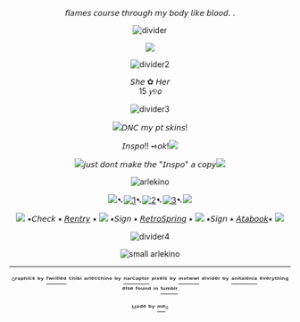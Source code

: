 <div align="center">
  
𝘧𝘭𝘢𝘮𝘦𝘴 𝘤𝘰𝘶𝘳𝘴𝘦 𝘵𝘩𝘳𝘰𝘶𝘨𝘩 𝘮𝘺 𝘣𝘰𝘥𝘺 𝘭𝘪𝘬𝘦 𝘣𝘭𝘰𝘰𝘥. .
  
![divider](https://64.media.tumblr.com/5b956bf379aebf03fb742e3cecfb02b6/384875cc12ff4362-bb/s2048x3072/a0ac4461da6c2e1b57615647f0bb0b61728ea19b.pnj)

<p align="center">
  <img src="https://64.media.tumblr.com/74f312d85e63b15ea9fc0eb7ce7e838f/f1bfc661aefeeb6f-28/s1280x1920/7629155c52e8f843288ece437262bbe94d9c1923.gifv"/>
</p>

<div align="center">

![divider2](https://64.media.tumblr.com/6d412bfad5b023bf7ca0e420b56e341d/384875cc12ff4362-b0/s640x960/b05f170bc331b9b744c22b0736413616ef9a3b20.pnj)

<div align="center">𝘚𝘩𝘦 ✿ 𝘏𝘦𝘳
<div align="center">15 𝘺୭𝘰


![divider3](https://64.media.tumblr.com/72e8f1bbfd8ebe88167690fbdce33d51/384875cc12ff4362-d9/s400x600/a7e43eef77442a9f549d219dacd24f25ec95ae4a.pnj)
<p align="center">
 

![](https://64.media.tumblr.com/3d4027430b2937147a296e3eb10d527e/91f74bd9989039ae-bb/s75x75_c1/a7047e96d71f12155634c10ba250ac8d2042f33b.gifv)𝘋𝘕𝘊 𝘮𝘺 𝘱𝘵 𝘴𝘬𝘪𝘯𝘴!

𝘐𝘯𝘴𝘱𝘰!! ➺𝘰𝘬!![](https://64.media.tumblr.com/f719de74748a655c0491a1335637bad2/91f74bd9989039ae-3e/s75x75_c1/ac935e8b9892d961b71d4ec72da825a7e46524c2.gifv)

![](https://64.media.tumblr.com/b6f6b55542d1f1d536f450bc5042736e/91f74bd9989039ae-8c/s75x75_c1/640ee6330595f47dd9d6a52090162df0573083b3.gifv)𝘫𝘶𝘴𝘵 𝘥𝘰𝘯𝘵 𝘮𝘢𝘬𝘦 𝘵𝘩𝘦 "𝘐𝘯𝘴𝘱𝘰" 𝘢 𝘤𝘰𝘱𝘺![](https://64.media.tumblr.com/453a73ac5f55e585d9bbbbc94b4acdba/91f74bd9989039ae-84/s75x75_c1/7b59f9f7da1c6cc5f78e76e934dbbf9f81541ca7.gifv)

![arlekino](https://64.media.tumblr.com/5e1006a550112e6792198416666f9f81/f1bfc661aefeeb6f-42/s100x200/51b7873a1f21e3860edb01416649c11445f699f1.pnj)



![](https://64.media.tumblr.com/7cd9cb830eaff859b6bc538f02c1167c/91f74bd9989039ae-4f/s75x75_c1/17ed5731d26587e7c57aee0f7c5b270db2fde145.gifv)➷[![1](https://64.media.tumblr.com/63da2be9792f54be1a7cc71e47818bd0/828870b2d99689c2-b1/s75x75_c1/72514a3f363f3701c3bb830c89ce5d3a555aa3cf.pnj)](https://rentry.co/linkrose)➷[![2](https://64.media.tumblr.com/e15cdc53fe9810a04873f876f09a57e9/828870b2d99689c2-db/s75x75_c1/703fb8a8389c30b88b84ce08b67049e8891c9c70.pnj)](https://rentry.co/marchthefontain)➷[![3](https://64.media.tumblr.com/022a22573d89c8013404b4fcb91ab53f/828870b2d99689c2-53/s75x75_c1/dfaa245137fc6a286a52aad01fdd3d65574bdda9.pnj)](https://rentry.co/byiInts)➷![](https://64.media.tumblr.com/7cd9cb830eaff859b6bc538f02c1167c/91f74bd9989039ae-4f/s75x75_c1/17ed5731d26587e7c57aee0f7c5b270db2fde145.gifv)

![](https://64.media.tumblr.com/ef4f90e2fce22df75b2999f50020f58c/91f74bd9989039ae-b3/s75x75_c1/1c9b9f71e3da6b7f6fd2d072beeec0ace7790c8b.gifv) ⭑𝘊𝘩𝘦𝘤𝘬 ⭑ [𝘙𝘦𝘯𝘵𝘳𝘺](https://rentry.co/FurinaTheFontaine) ⭑  ![](https://64.media.tumblr.com/834a4d05975430e9f2ce2edc31e3b60b/91f74bd9989039ae-80/s75x75_c1/a6b1627af7457726e91d2812bcc10e07e4dc2c1f.gifv) ⭑𝘚𝘪𝘨𝘯 ⭑ [𝘙𝘦𝘵𝘳𝘰𝘚𝘱𝘳𝘪𝘯𝘨](https://retrospring.net/@FurinaTheFontain) ⭑  ![](https://64.media.tumblr.com/ef4f90e2fce22df75b2999f50020f58c/91f74bd9989039ae-b3/s75x75_c1/1c9b9f71e3da6b7f6fd2d072beeec0ace7790c8b.gifv) ⭑𝘚𝘪𝘨𝘯 ⭑ [𝘈𝘵𝘢𝘣𝘰𝘰𝘬](https://furinathefountain.atabook.org/)⭑ ![](https://64.media.tumblr.com/834a4d05975430e9f2ce2edc31e3b60b/91f74bd9989039ae-80/s75x75_c1/a6b1627af7457726e91d2812bcc10e07e4dc2c1f.gifv)

![divider4](https://64.media.tumblr.com/72e8f1bbfd8ebe88167690fbdce33d51/384875cc12ff4362-d9/s400x600/a7e43eef77442a9f549d219dacd24f25ec95ae4a.pnj)


![small arlekino](https://64.media.tumblr.com/742b1329e4e4756ee6223dee1c0f77c7/392d767f229b066b-43/s100x200/bfb2708305536808484222bea05661f0788cda90.pnj)

---
ᴳʳᵃᵖʰⁱᶜˢ ᵇʸ [ᶠʷʳⁱˡˡᵉᵈ](https://www.tumblr.com/fwrilled) ᶜʰⁱᵇⁱ ᵃʳˡᵉᶜᶜʰⁱⁿᵒ ᵇʸ [ⁿᵃʳᶜᵃᵖᵗᵒʳ](https://www.tumblr.com/narcaptor) ᵖⁱˣᵉˡˢ ᵇʸ [ᵐᵒᵗʷʷˡ](https://www.tumblr.com/motwwl) ᵈⁱᵛⁱᵈᵉʳ ᵇʸ [ᵃⁿⁱᵗᵃˡᵉⁿⁱᵃ](https://www.tumblr.com/anitalenia) ᵉᵛᵉʳʸᵗʰⁱⁿᵍ ᵉˡˢᵉ ᶠᵒᵘⁿᵈ ⁱⁿ  [ᵗᵘᵐᵇˡʳ](https://www.tumblr.com)

ᴹᵃᵈᵉ ᵇʸ [ᵐᵉ](https://github.com/FurinaTheFountain)ᵎᵎ
